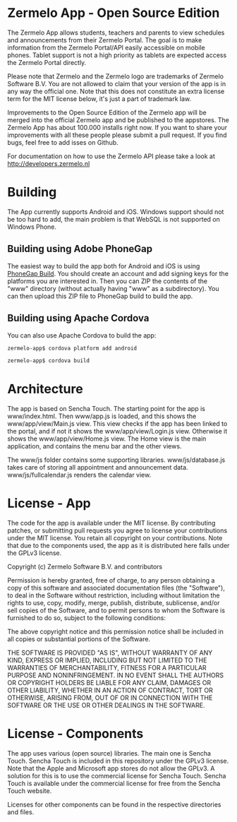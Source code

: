 Zermelo App - Open Source Edition
=================================

The Zermelo App allows students, teachers and parents to view schedules and announcements from their Zermelo Portal.
The goal is to make information from the Zermelo Portal/API easily accessible on mobile phones. Tablet support is not a 
high priority as tablets are expected access the Zermelo Portal directly.

Please note that Zermelo and the Zermelo logo are trademarks of Zermelo Software B.V. You are not allowed to claim that your version of the app is in any way the official one. Note that this does not constitute an extra
license term for the MIT license below, it's just a part of trademark law.

Improvements to the Open Source Edition of the Zermelo app will be merged into the official Zermelo app and be published to the appstores.
The Zermelo App has about 100.000 installs right now. If you want to share your improvements with all these people please submit a pull request.
If you find bugs, feel free to add isses on Github.

For documentation on how to use the Zermelo API please take a look at http://developers.zermelo.nl

Building
========

The App currently supports Android and iOS. Windows support should not be too hard to add, the main problem is that WebSQL is not supported
on Windows Phone.

Building using Adobe PhoneGap
--------

The easiest way to build the app both for Android and iOS is using [PhoneGap Build](https://build.phonegap.com). You should create an account
and add signing keys for the platforms you are interested in. Then you can ZIP the contents of the "www" directory (without actually having
"www" as a subdirectory). You can then upload this ZIP file to PhoneGap build to build the app.

Building using Apache Cordova
-----------------------------

You can also use Apache Cordova to build the app:

````bash
zermelo-app$ cordova platform add android

zermelo-app$ cordova build
````

Architecture
============

The app is based on Sencha Touch. The starting point for the app is www/index.html. Then www/app.js is loaded, and this shows the www/app/view/Main.js view.
This view checks if the app has been linked to the portal, and if not it shows the www/app/view/Login.js view. Otherwise it shows the
www/app/view/Home.js view. The Home view is the main application, and contains the menu bar and the other views.

The www/js folder contains some supporting libraries. www/js/database.js takes care of storing all appointment and announcement data.
www/js/fullcalendar.js renders the calendar view.

License - App
=============

The code for the app is available under the MIT license. By contributing patches, or submitting pull requests you agree
to license your contributions under the MIT license. You retain all copyright on your contributions. Note that due to the components used,
the app as it is distributed here falls under the GPLv3 license.

Copyright (c) Zermelo Software B.V. and contributors

Permission is hereby granted, free of charge, to any person
obtaining a copy of this software and associated documentation
files (the "Software"), to deal in the Software without
restriction, including without limitation the rights to use,
copy, modify, merge, publish, distribute, sublicense, and/or sell
copies of the Software, and to permit persons to whom the
Software is furnished to do so, subject to the following
conditions:

The above copyright notice and this permission notice shall be
included in all copies or substantial portions of the Software.

THE SOFTWARE IS PROVIDED "AS IS", WITHOUT WARRANTY OF ANY KIND,
EXPRESS OR IMPLIED, INCLUDING BUT NOT LIMITED TO THE WARRANTIES
OF MERCHANTABILITY, FITNESS FOR A PARTICULAR PURPOSE AND
NONINFRINGEMENT. IN NO EVENT SHALL THE AUTHORS OR COPYRIGHT
HOLDERS BE LIABLE FOR ANY CLAIM, DAMAGES OR OTHER LIABILITY,
WHETHER IN AN ACTION OF CONTRACT, TORT OR OTHERWISE, ARISING
FROM, OUT OF OR IN CONNECTION WITH THE SOFTWARE OR THE USE OR
OTHER DEALINGS IN THE SOFTWARE.

License - Components
====================

The app uses various (open source) libraries. The main one is Sencha Touch. Sencha Touch is included in this repository under the GPLv3
license. Note that the Apple and Microsoft app stores do not allow the GPLv3. A solution for this is to use the commercial license for
Sencha Touch. Sencha Touch is available under the commercial license for free from the Sencha Touch website.

Licenses for other components can be found in the respective directories and files.

